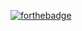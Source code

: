 [![forthebadge](https://forthebadge.com/images/badges/made-with-javascript.svg)](https://www.javascript.com/)
